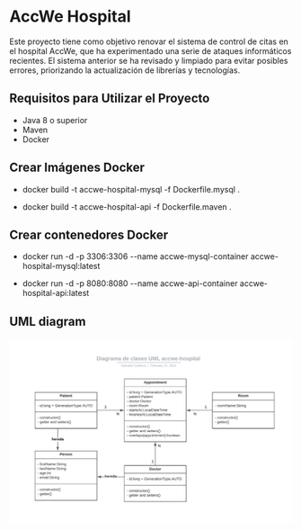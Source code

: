 # AccWe Hospital

Este proyecto tiene como objetivo renovar el sistema de control de citas en el hospital AccWe, que ha experimentado una serie de ataques informáticos recientes. El sistema anterior se ha revisado y limpiado para evitar posibles errores, priorizando la actualización de librerías y tecnologías.

## Requisitos para Utilizar el Proyecto

- Java 8 o superior
- Maven
- Docker

## Crear Imágenes Docker

- docker build -t accwe-hospital-mysql -f Dockerfile.mysql .

- docker build -t accwe-hospital-api -f Dockerfile.maven .

## Crear contenedores Docker

- docker run -d -p 3306:3306 --name accwe-mysql-container accwe-hospital-mysql:latest

- docker run -d -p 8080:8080 --name accwe-api-container accwe-hospital-api:latest

## UML diagram

![Hospital AccWe](UML-accwe-hospital.png)